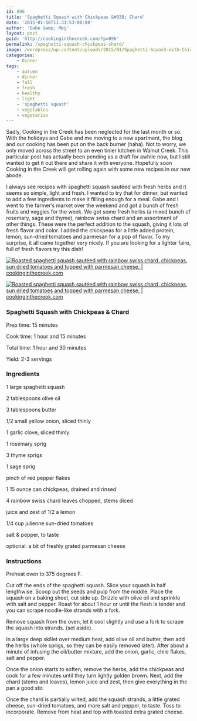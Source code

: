 ```yaml
---
id: 896
title: 'Spaghetti Squash with Chickpeas &#038; Chard'
date: '2015-01-10T11:31:53-08:00'
author: 'Gabe &amp; Meg'
layout: post
guid: 'http://cookinginthecreek.com/?p=896'
permalink: /spaghetti-squash-chickpeas-chard/
image: /wordpress/wp-content/uploads/2015/01/Spaghetti-Squash-with-Chickpeas-and-Chard-1.jpg
categories:
    - Dinner
tags:
    - autumn
    - dinner
    - fall
    - fresh
    - healthy
    - light
    - 'spaghetti squash'
    - vegetables
    - vegetarian
---
```


Sadly, Cooking in the Creek has been neglected for the last month or so. With the holidays and Gabe and me moving to a new apartment, the blog and our cooking has been put on the back burner (haha). Not to worry, we only moved across the street to an even tinier kitchen in Walnut Creek. This particular post has actually been pending as a draft for awhile now, but I still wanted to get it out there and share it with everyone. Hopefully soon Cooking in the Creek will get rolling again with some new recipes in our new abode.

I always see recipes with spaghetti squash sautéed with fresh herbs and it seems so simple, light and fresh. I wanted to try that for dinner, but wanted to add a few ingredients to make it filling enough for a meal. Gabe and I went to the farmer’s market over the weekend and got a bunch of fresh fruits and veggies for the week. We got some fresh herbs (a mixed bunch of rosemary, sage and thyme), rainbow swiss chard and an assortment of other things. These were the perfect addition to the squash, giving it lots of fresh flavor and color. I added the chickpeas for a little added protein, lemon, sun-dried tomatoes and parmesan for a pop of flavor. To my surprise, it all came together very nicely. If you are looking for a lighter faire, full of fresh flavors try this dish!

[![Roasted spaghetti squash sautéed with rainbow swiss chard, chickpeas, sun dried tomatoes and topped with parmesan cheese. | cookinginthecreek.com](http://cookinginthecreek.com/wordpress/wp-content/uploads/2015/01/Spaghetti-Squash-with-Chickpeas-and-Chard-2.jpg)](http://cookinginthecreek.com/wordpress/wp-content/uploads/2015/01/Spaghetti-Squash-with-Chickpeas-and-Chard-2.jpg)

[![Roasted spaghetti squash sautéed with rainbow swiss chard, chickpeas, sun dried tomatoes and topped with parmesan cheese. | cookinginthecreek.com](http://cookinginthecreek.com/wordpress/wp-content/uploads/2015/01/Spaghetti-Squash-with-Chickpeas-and-Chard-3.jpg)](http://cookinginthecreek.com/wordpress/wp-content/uploads/2015/01/Spaghetti-Squash-with-Chickpeas-and-Chard-3.jpg)

### Spaghetti Squash with Chickpeas &amp; Chard

Prep time: 15 minutes

Cook time: 1 hour and 15 minutes

Total time: 1 hour and 30 minutes

Yield: 2-3 servings

### Ingredients

1 large spaghetti squash

2 tablespoons olive oil

3 tablespoons butter

1/2 small yellow onion, sliced thinly

1 garlic clove, sliced thinly

1 rosemary sprig

3 thyme sprigs

1 sage sprig

pinch of red pepper flakes

1 15 ounce can chickpeas, drained and rinsed

4 rainbow swiss chard leaves chopped, stems diced

juice and zest of 1/2 a lemon

1/4 cup julienne sun-dried tomatoes

salt &amp; pepper, to taste

optional: a bit of freshly grated parmesan cheese

### Instructions

Preheat oven to 375 degrees F.

Cut off the ends of the spaghetti squash. Slice your squash in half lengthwise. Scoop out the seeds and pulp from the middle. Place the squash on a baking sheet, cut side up. Drizzle with olive oil and sprinkle with salt and pepper. Roast for about 1 hour or until the flesh is tender and you can scrape noodle-like strands with a fork.

Remove squash from the oven, let it cool slightly and use a fork to scrape the squash into strands. (set aside).

In a large deep skillet over medium heat, add olive oil and butter, then add the herbs (whole sprigs, so they can be easily removed later). After about a minute of infusing the oil/butter mixture, add the onion, garlic, chile flakes, salt and pepper.

Once the onion starts to soften, remove the herbs, add the chickpeas and cook for a few minutes until they turn lightly golden brown. Next, add the chard (stems and leaves), lemon juice and zest, then give everything in the pan a good stir.

Once the chard is partially wilted, add the squash strands, a little grated cheese, sun-dried tomatoes, and more salt and pepper, to taste. Toss to incorporate. Remove from heat and top with toasted extra grated cheese.